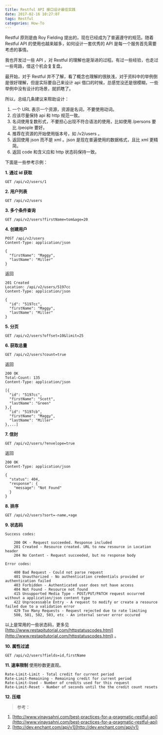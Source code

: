 ```yaml
---
title: Restful API 接口设计最佳实践
date: 2017-02-16 10:27:07
tags: Restful
categories: How-To
---
```


Restful 原则是由 Roy Fielding 提出的，现在已经成为了普遍遵守的规范。随着 Restful API 的使用也越来越多，如何设计一套优秀的 API 是每一个服务首先需要考虑的事情。

<!-- more -->

我也开发过一些 API ，对 Restful 的理解也是渐进的过程。有过一些经验，也走过一些弯路，借这个机会复复盘。

最开始，对于 Restful 并不了解，看了概念也理解的很肤浅，对于资料中的举例倒是很好理解，但是实际要自己来设计 api 借口的时候，总感觉没还是很模糊，一些举例中没有设计的场景，就抓瞎了。

所以，总结几条建议来帮助设计：
1. 一个 URL 表示一个资源，资源是名词，不要使用动词。
2. 应该尽量保持 api 和 http 规范一致。
3. 名词使用复数形式，不要担心出现不符合语法的使用，比如使用 /persons 要比 /people 要好。
4. 推荐在资源的开始使用版本号，如 /v2/users 。
5. 返回使用 json 而不是 xml 。json 是现在普遍使用的数据格式，且比 xml 更精简。
6. 返回 code 和含义应和 http 状态码保持一致。


下面是一些参考示例：

**1. 通过 id 获取**

```
GET /api/v2/users/1
```

**2. 用户列表**

```
GET /api/v2/users
```

**3. 多个条件查询**

```
GET /api/v2/users?firstName=tom&age=20
```

**4. 创建用户**

```
POST /api/v2/users
Content-Type: application/json

{
  "firstName": "Maggy",
  "lastName": "Miller"
}
```
返回
```
201 Created
Location: /api/v2/users/5197cc
Content-Type: application/json

{
  "id": "5197cc",
  "firstName": "Maggy",
  "lastName": "Miller"
}
```

**5. 分页**
```
GET /api/v2/users?offset=10&limit=25
```

**6. 获取总量**
```
GET /api/v2/users?count=true
```
返回
```
200 OK
Total-Count: 135
Content-Type: application/json

[{
  "id": "5197cc",
  "firstName": "Scott",
  "lastName": "Green"
},{
  "id": "5197cb",
  "firstName": "Maggy",
  "lastName": "Miller"
},...]
```

**7. 信封**
```
GET /api/v2/users/?envelope=true
```
返回
```
200 OK
Content-Type: application/json

{
  "status": 404,
  "response": {
    "message": "Not Found"
  }
}
```

**8. 排序**
```
GET /api/v2/users?sort=-name,+age
```

**9. 状态码**
```
Success codes:

    200 OK - Request succeeded. Response included
    201 Created - Resource created. URL to new resource in Location header
    204 No Content - Request succeeded, but no response body

Error codes:

    400 Bad Request - Could not parse request
    401 Unauthorized - No authentication credentials provided or authentication failed
    403 Forbidden - Authenticated user does not have access
    404 Not Found - Resource not found
    415 Unsupported Media Type - POST/PUT/PATCH request occurred without a application/json content type
    422 Unprocessable Entry - A request to modify or create a resource failed due to a validation error
    429 Too Many Requests - Request rejected due to rate limiting
    500, 501, 502, 503, etc - An internal server error occured

```

以上是常用的一些状态码，更多见 [http://www.restapitutorial.com/httpstatuscodes.html](http://www.restapitutorial.com/httpstatuscodes.html) 。



**10. 属性过滤**
```
GET /api/v2/users?fields=id,firstName
```

**11. 速率限制**
使用秒数更直观。
```
Rate-Limit-Limit - Total credit for current period
Rate-Limit-Remaining - Remaining credit for current period
Rate-Limit-Used - Number of credits used for this request
Rate-Limit-Reset - Number of seconds until the the credit count resets
```
**12. 压缩**


>参考：
1. [http://www.vinaysahni.com/best-practices-for-a-pragmatic-restful-api](http://www.vinaysahni.com/best-practices-for-a-pragmatic-restful-api)
2. [http://dev.enchant.com/api/v1](http://dev.enchant.com/api/v1)
